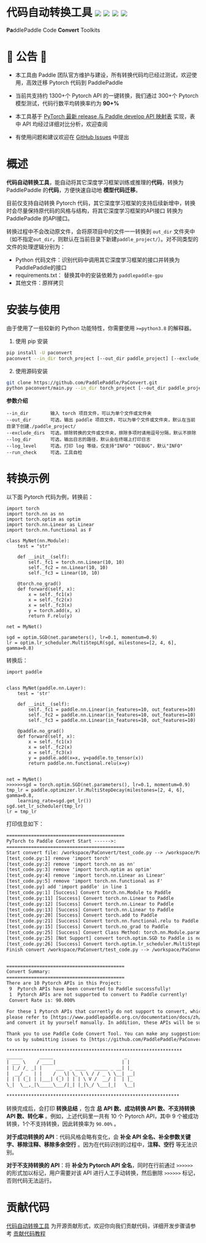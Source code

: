 # 代码自动转换工具 ![](https://img.shields.io/badge/version-v2.0-brightgreen) ![](https://img.shields.io/badge/docs-latest-brightgreen) ![](https://img.shields.io/badge/PRs-welcome-brightgreen) ![](https://img.shields.io/badge/pre--commit-Yes-brightgreen)

**Pa**ddlePaddle Code **Convert** Toolkits

#  🤗 公告 🤗
- 本工具由 Paddle 团队官方维护与建设，所有转换代码均已经过测试，欢迎使用，高效迁移 Pytorch 代码到 PaddlePaddle

- 当前共支持约 1300+个 Pytorch API 的一键转换，我们通过 300+个 Pytorch 模型测试，代码行数平均转换率约为 **90+%**

- 本工具基于 [PyTorch 最新 release 与 Paddle develop API 映射表](https://www.paddlepaddle.org.cn/documentation/docs/zh/develop/guides/model_convert/convert_from_pytorch/pytorch_api_mapping_cn.html) 实现，表中 API 均经过详细对比分析，欢迎查阅

- 有使用问题和建议欢迎在 [GitHub Issues](https://github.com/PaddlePaddle/PaConvert/issues) 中提出

# 概述

**代码自动转换工具**，能自动将其它深度学习框架训练或推理的**代码**，转换为 PaddlePaddle 的**代码**，方便快速自动地 **模型代码迁移**。

目前仅支持自动转换 Pytorch 代码，其它深度学习框架的支持后续新增中，转换时会尽量保持原代码的风格与结构，将其它深度学习框架的API接口 转换为 PaddlePaddle 的API接口。

转换过程中不会改动原文件，会将原项目中的文件一一转换到 `out_dir` 文件夹中（如不指定`out_dir`，则默认在当前目录下新建`paddle_project/`）。对不同类型的文件的处理逻辑分别为：

- Python 代码文件：识别代码中调用其它深度学习框架的接口并转换为PaddlePaddle的接口
- requirements.txt： 替换其中的安装依赖为 `paddlepaddle-gpu`
- 其他文件：原样拷贝

# 安装与使用

由于使用了一些较新的 Python 功能特性，你需要使用 `>=python3.8` 的解释器。

1. 使用 pip 安装

```bash
pip install -U paconvert
paconvert --in_dir torch_project [--out_dir paddle_project] [--exclude_dirs exclude_dirs] [--log_dir log_dir] [--log_level "DEBUG"] [--run_check 1]
```

2. 使用源码安装

```bash
git clone https://github.com/PaddlePaddle/PaConvert.git
python paconvert/main.py --in_dir torch_project [--out_dir paddle_project] [--exclude_dirs exclude_dirs] [--log_dir log_dir] [--log_level "DEBUG"] [--run_check 1]
```

**参数介绍**

```
--in_dir        输入 torch 项目文件，可以为单个文件或文件夹
--out_dir       可选，输出 paddle 项目文件，可以为单个文件或文件夹，默认在当前目录下创建./paddle_project/
--exclude_dirs  可选，排除转换的文件或文件夹，排除多项时请用逗号分隔，默认不排除
--log_dir       可选，输出日志的路径，默认会在终端上打印日志
--log_level     可选，打印 log 等级，仅支持"INFO" "DEBUG"，默认"INFO"
--run_check     可选，工具自检
```


# 转换示例

以下面 Pytorch 代码为例，转换前：
```
import torch
import torch.nn as nn
import torch.optim as optim
import torch.nn.Linear as Linear
import torch.nn.functional as F

class MyNet(nn.Module):
    test = "str"

    def __init__(self):
        self._fc1 = torch.nn.Linear(10, 10)
        self._fc2 = nn.Linear(10, 10)
        self._fc3 = Linear(10, 10)

    @torch.no_grad()
    def forward(self, x):
        x = self._fc1(x)
        x = self._fc2(x)
        x = self._fc3(x)
        y = torch.add(x, x)
        return F.relu(y)

net = MyNet()

sgd = optim.SGD(net.parameters(), lr=0.1, momentum=0.9)
lr = optim.lr_scheduler.MultiStepLR(sgd, milestones=[2, 4, 6], gamma=0.8)
```

转换后：
```
import paddle


class MyNet(paddle.nn.Layer):
    test = 'str'

    def __init__(self):
        self._fc1 = paddle.nn.Linear(in_features=10, out_features=10)
        self._fc2 = paddle.nn.Linear(in_features=10, out_features=10)
        self._fc3 = paddle.nn.Linear(in_features=10, out_features=10)

    @paddle.no_grad()
    def forward(self, x):
        x = self._fc1(x)
        x = self._fc2(x)
        x = self._fc3(x)
        y = paddle.add(x=x, y=paddle.to_tensor(x))
        return paddle.nn.functional.relu(x=y)


net = MyNet()
>>>>>>sgd = torch.optim.SGD(net.parameters(), lr=0.1, momentum=0.9)
tmp_lr = paddle.optimizer.lr.MultiStepDecay(milestones=[2, 4, 6], gamma=0.8,
    learning_rate=sgd.get_lr())
sgd.set_lr_scheduler(tmp_lr)
lr = tmp_lr
```

打印信息如下：

```txt
===========================================
PyTorch to Paddle Convert Start ------>:
===========================================
Start convert file: /workspace/PaConvert/test_code.py --> /workspace/PaConvert/paddle_project/test_code.py
[test_code.py:1] remove 'import torch'
[test_code.py:2] remove 'import torch.nn as nn'
[test_code.py:3] remove 'import torch.optim as optim'
[test_code.py:4] remove 'import torch.nn.Linear as Linear'
[test_code.py:5] remove 'import torch.nn.functional as F'
[test_code.py] add 'import paddle' in line 1
[test_code.py:1] [Success] Convert torch.nn.Module to Paddle
[test_code.py:11] [Success] Convert torch.nn.Linear to Paddle
[test_code.py:12] [Success] Convert torch.nn.Linear to Paddle
[test_code.py:13] [Success] Convert torch.nn.Linear to Paddle
[test_code.py:20] [Success] Convert torch.add to Paddle
[test_code.py:21] [Success] Convert torch.nn.functional.relu to Paddle
[test_code.py:15] [Success] Convert torch.no_grad to Paddle
[test_code.py:25] [Success] Convert Class Method: torch.nn.Module.parameters to Paddle
[test_code.py:25] [Not Support] convert torch.optim.SGD to Paddle is not supported currently
[test_code.py:26] [Success] Convert torch.optim.lr_scheduler.MultiStepLR to Paddle
Finish convert /workspace/PaConvert/test_code.py --> /workspace/PaConvert/paddle_project/test_code.py


===========================================
Convert Summary:
===========================================
There are 10 Pytorch APIs in this Project:
 9  Pytorch APIs have been converted to Paddle successfully!
 1  Pytorch APIs are not supported to convert to Paddle currently!
 Convert Rate is: 90.000%

For these 1 Pytorch APIs that currently do not support to convert, which have been marked by >>> before the line,
please refer to [https://www.paddlepaddle.org.cn/documentation/docs/zh/develop/guides/model_convert/convert_from_pytorch/pytorch_api_mapping_cn.html]
and convert it by yourself manually. In addition, these APIs will be supported in future.

Thank you to use Paddle Code Convert Tool. You can make any suggestions
to us by submitting issues to [https://github.com/PaddlePaddle/PaConvert].

****************************************************************
______      _____                          _
| ___ \    / ____|                        | |
| |_/ /_ _| |     ___  _ ____   _____ _ __| |_
|  __/ _  | |    / _ \| \_ \ \ / / _ \ \__| __|
| | | (_| | |___| (_) | | | \ V /  __/ |  | |_
\_|  \__,_|\_____\___/|_| |_|\_/ \___|_|   \__|

***************************************************************

```

转换完成后，会打印 **转换总结** ，包含 **总 API 数、成功转换 API 数、不支持转换 API 数、转化率** 。例如，上述代码里一共有 10 个 Pytorch API，其中 9 个被成功转换，1个不支持转换，因此转换率为 `90.00%` 。

**对于成功转换的 API**：代码风格会略有变化，会 **补全 API 全名、补全参数关键字、移除注释、移除多余空行** 。因为在代码识别的过程中，**注释、空行** 等无法识别。

**对于不支持转换的 API**：将 **补全为 Pytorch API 全名**，同时在行前通过 `>>>>>>` 的形式加以标记，用户需要对该 API 进行人工手动转换，然后删除 `>>>>>>` 标记，否则代码无法运行。


# 贡献代码

[代码自动转换工具](https://github.com/PaddlePaddle/PaConvert) 为开源贡献形式，欢迎你向我们贡献代码，详细开发步骤请参考 [贡献代码教程](docs/CONTRIBUTING.md)
